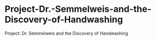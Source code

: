 # Project-Dr.-Semmelweis-and-the-Discovery-of-Handwashing
Project: Dr. Semmelweis and the Discovery of Handwashing

